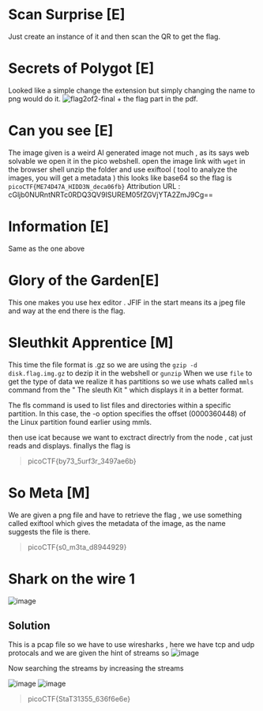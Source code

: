 # Scan Surprise [E]

Just create an instance of it and then scan the QR to get the flag.

# Secrets of Polygot [E]
Looked like a simple change the extension but simply changing the name to png would do it. 
![flag2of2-final](https://github.com/user-attachments/assets/fe5bf44e-1a57-4e98-be09-efd7219b6ab8) + the flag part in the pdf.

# Can you see [E]
The image given is a weird AI generated image not much , as its says web solvable we open it in the pico webshell.
open the image link with `wget` in the browser shell unzip the folder and use exiftool ( tool to analyze the images, you will get a metadata ) 
this looks like base64 so the flag is `picoCTF{ME74D47A_HIDD3N_deca06fb}`
Attribution URL                 : cGljb0NURntNRTc0RDQ3QV9ISUREM05fZGVjYTA2ZmJ9Cg==

# Information [E]
Same as the one above

# Glory of the Garden[E]
This one makes you use hex editor . 
JFIF in the start means its a jpeg file and way at the end there is the flag.

# Sleuthkit Apprentice [M]
This time the file format is .gz so we are using the `gzip -d disk.flag.img.gz` to dezip it in the webshell or `gunzip`
When we use `file` to get the type of data we realize it has partitions so we use whats called `mmls` command  from the " The sleuth Kit " which displays it in a better format.

The fls command is used to list files and directories within a specific partition. In this case, the -o option specifies the offset (0000360448) of the Linux partition found earlier using mmls.

then use icat because we want to exctract directrly from the node , cat just reads and displays.
finallys the flag is 
> picoCTF{by73_5urf3r_3497ae6b}

# So Meta [M]
We are given a png file and have to retrieve the flag , we use something called exiftool which gives the metadata of the image, as the name suggests the file is there. 

>picoCTF{s0_m3ta_d8944929}

# Shark on the wire 1
![image](https://github.com/user-attachments/assets/fa7160e7-c431-443f-b4c2-24595451b1de)

## Solution 
This is a pcap  file so we have to use wiresharks , here we have tcp and udp protocals and we are given the hint of streams so 
![image](https://github.com/user-attachments/assets/01c15db6-b6fa-4c61-acf2-aa4af6bba490)

Now searching the streams by increasing the streams 

![image](https://github.com/user-attachments/assets/063dd699-8218-411a-92a9-0b771a40dd32)
![image](https://github.com/user-attachments/assets/1a8f03fa-a4a9-4454-b4db-c0d6b1c717c4)

>picoCTF{StaT31355_636f6e6e}


